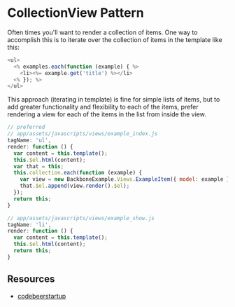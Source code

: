 # CollectionView Pattern

Often times you'll want to render a collection of items. One way to accomplish 
this is to iterate over the collection of items in the template like this:

```js
<ul>
  <% examples.each(function (example) { %>
    <li><%= example.get('title') %></li>
  <% }); %>
</ul>
```

This approach (iterating in template) is fine for simple lists of items, but to 
add greater functionality and flexibility to each of the items, prefer rendering 
a view for each of the items in the list from inside the view.

```js
// preferred
// app/assets/javascripts/views/example_index.js 
tagName: 'ul',
render: function () {
  var content = this.template();
  this.$el.html(content);
  var that = this;
  this.collection.each(function (example) {
    var view = new BackboneExample.Views.ExampleItem({ model: example });
    that.$el.append(view.render().$el);
  });
  return this;
}

// app/assets/javascripts/views/example_show.js
tagName: 'li',
render: function () {
  var content = this.template();
  this.$el.html(content);
  return this;
}
```

## Resources
+  [codebeerstartup](http://www.codebeerstartups.com/2012/12/9-collection-views-in-backbone-js-learning-backbone-js/#.Uti4BWRDsSE)
